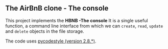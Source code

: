 ## The  AirBnB clone - The console 
This project implements the **HBNB -The console**
It is  a single useful function, a command line interface from which we can 	`create`, 	`read`, 	`update` and 	`delete` objects in the file storage.

The code uses [pycodestyle (version 2.8.*)](https://pycodestyle.pycqa.org/en/2.8.0/). 


